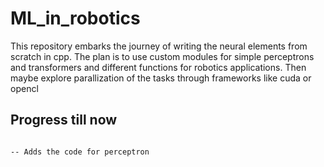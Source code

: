 # ML_in_robotics
This repository embarks the journey of writing the neural elements from scratch in cpp. The plan is to use custom modules for simple perceptrons and transformers and different functions for robotics applications. Then maybe explore parallization of the tasks through frameworks like cuda or opencl

## Progress till now

```

-- Adds the code for perceptron

```
